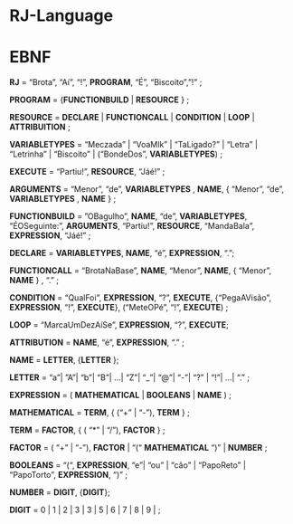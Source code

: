 # RJ-Language

# EBNF

**RJ** = “Brota”, “Aí”, “!”, **PROGRAM**, “É”, “Biscoito”,”!” ;

**PROGRAM** = {**FUNCTIONBUILD** | **RESOURCE**  } ;

**RESOURCE** = **DECLARE** | **FUNCTIONCALL** | **CONDITION** | **LOOP** | **ATTRIBUITION**  ;

**VARIABLETYPES** =  “Meczada” | “VoaMlk” | “TaLigado?” | “Letra” | “Letrinha” | “Biscoito” |  (“BondeDos”, **VARIABLETYPES**)   ;

**EXECUTE** = “Partiu!”, **RESOURCE**, “Jáé!” ;

**ARGUMENTS** = “Menor”, “de”, **VARIABLETYPES** , **NAME**, {  “Menor”, “de”, **VARIABLETYPES** , **NAME** } ;

**FUNCTIONBUILD** = ”OBagulho”, **NAME**, “de”, **VARIABLETYPES**, “ÉOSeguinte:”, **ARGUMENTS**, “Partiu!”, **RESOURCE**, “MandaBala”, **EXPRESSION**, “Jáé!” ;

**DECLARE** = **VARIABLETYPES**, **NAME**, “é”, **EXPRESSION**, “.”;

**FUNCTIONCALL** = “BrotaNaBase”, **NAME**, “Menor”, **NAME**,  { “Menor”, **NAME** } , “.” ;

**CONDITION** = “QualFoi”, **EXPRESSION**, “?”, **EXECUTE**, {“PegaAVisão”, **EXPRESSION**, “!”, **EXECUTE**},  (“MeteOPé”, “!”, **EXECUTE**) ;

**LOOP** = “MarcaUmDezAíSe”, **EXPRESSION**, “?”, **EXECUTE**;

**ATTRIBUTION** = **NAME**, “é”, **EXPRESSION**, “.” ;

**NAME** = **LETTER**, {**LETTER** };

**LETTER** = “a”| ”A”| “b”| “B”| …| “Z”| “_”| “@”| “-”| “?” | “!”| …| “.” ;

**EXPRESSION** = ( **MATHEMATICAL** | **BOOLEANS** | **NAME** ) ;

**MATHEMATICAL** = **TERM**, { (“+” | “-”), **TERM** } ;

**TERM** = **FACTOR**, { ( “*” | “/”), **FACTOR** } ;

**FACTOR** = ( “+” | “-”), **FACTOR** | “(“ **MATHEMATICAL** “)” | **NUMBER** ;

**BOOLEANS** = “(“, **EXPRESSION**, “e”| “ou” | “câo” | “PapoReto” | “PapoTorto”, **EXPRESSION**, “)” ;

**NUMBER** = **DIGIT**, {**DIGIT**}; 

**DIGIT** = 0 | 1 | 2 | 3 | 3 | 5 | 6 | 7 | 8 | 9 | ;

